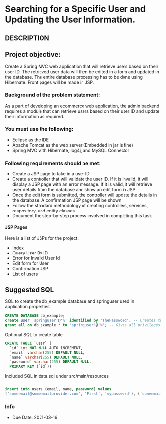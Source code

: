 # Searching for a Specific User and Updating the User Information.
## DESCRIPTION

## Project objective:

Create a Spring MVC web application that will retrieve users based on their user ID. The retrieved user data will then be edited in a form and updated in the database. The entire database processing has to be done using Hibernate. Front pages will be made in JSP.

### Background of the problem statement:


As a part of developing an ecommerce web application, the admin backend requires a module that can retrieve users based on their user ID and update their information as required.


### You must use the following:


 *  Eclipse as the IDE
 *  Apache Tomcat as the web server (Embedded in jar is fine)
 *  Spring MVC with Hibernate, log4j, and MySQL Connector



### Following requirements should be met:

 *  Create a JSP page to take in a user ID
 *  Create a controller that will validate the user ID. If it is invalid, it will display a JSP page with an error message. If it is valid, it will retrieve user details from the database and show an edit form in JSP
 *  Once the edit form is submitted, the controller will update the details in the database. A confirmation JSP page will be shown
 *  Follow the standard methodology of creating controllers, services, respository, and entity classes
 *  Document the step-by-step process involved in completing this task

#### JSP Pages

Here is a list of JSPs for the project.

 * Index
 * Query User By ID
 * Error for Invalid User Id
 * Edit form for User
 * Confirmation JSP
 * List of users

 ## Suggested SQL

SQL to create the db_example database and springuser used in application.properties

 ```sql
 CREATE DATABASE db_example;
 create user 'springuser'@'%' identified by 'ThePassword'; -- Creates the user springuser
 grant all on db_example.* to 'springuser'@'%'; -- Gives all privileges to the new user on the newly created database
 ```

Optional SQL to create table

```sql
CREATE TABLE `user` (
  `id` int NOT NULL AUTO_INCREMENT,
  `email` varchar(255) DEFAULT NULL,
  `name` varchar(255) DEFAULT NULL,
  `password` varchar(255) DEFAULT NULL,
  PRIMARY KEY (`id`))
```

Included SQL in data.sql under src/main/resources

 ```sql

 insert into users (email, name, password) values
 ('someemail@someemailprovider.com', 'First', 'mypassword'), ('someemail@someemailprovider.com', 'Second', 'mypassword2'), ('sample1@email.com', 'sample_name1', 'password1'),('sample2@email.com', 'sample_name1', 'password2');
 ```

### Info

 * Due Date: 2021-03-16
